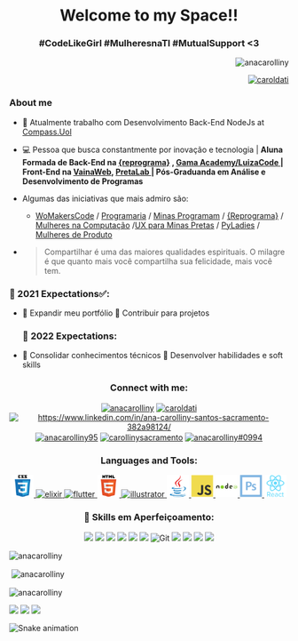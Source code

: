 

<h1 align="center">Welcome to my Space!! </h1>
<h3 align="center">#CodeLikeGirl #MulheresnaTI #MutualSupport <3</h3>

<p align="right"> <img src="https://komarev.com/ghpvc/?username=anacarolliny&label=Profile%20views&color=0e75b6&style=flat" alt="anacarolliny" /> </p>

<p align="right"> <a href="https://twitter.com/caroldati" target="blank"><img src="https://img.shields.io/twitter/follow/caroldati?logo=twitter&style=for-the-badge" alt="caroldati" /></a> </p>


### About me

- 🔭 Atualmente trabalho com Desenvolvimento Back-End NodeJs at [Compass.Uol](https://compass.uol/)


- 💻 Pessoa que busca constantmente por inovação e tecnologia | **Aluna Formada de Back-End na [ {reprograma}](https://reprograma.com.br/) , [ Gama Academy/LuizaCode ](https://corp.gama.academy/luiza-code/inscricao)| Front-End na [ VainaWeb](https://www.vainaweb.com.br/), [ PretaLab ](https://www.pretalab.com/)| Pós-Graduanda em Análise e Desenvolvimento de Programas**

- Algumas das iniciativas que mais admiro são: 

  - [ WoMakersCode](https://womakerscode.org/)  / [Programaria](https://www.programaria.org/) / [Minas Programam](https://minasprogramam.com/) / [{Reprograma}](https://reprograma.com.br/) / [Mulheres na Computação](https://mulheresnacomputacao.com/) /[UX para Minas Pretas](https://www.digitalhouse.com/br/acoes/pretas-em-ux) / [PyLadies](https://brasil.pyladies.com/) / [Mulheres de Produto](https://mulheresdeproduto.com/) 
  
  
- >Compartilhar é uma das maiores qualidades espirituais. O milagre é que  quanto mais você compartilha sua felicidade, mais você tem.

  

### 🚀 2021 Expectations✅:

- 📂  Expandir meu portfólio  	🤝  Contribuir para projetos 	 
  
  ### 🚀 2022 Expectations:

- 📂  Consolidar conhecimentos técnicos  	🤝  Desenvolver habilidades e soft skills 	 



<h3 align="center">Connect with me:</h3>
<p align="center">
<a href="https://dev.to/anacarolliny" target="blank"><img align="center" src="https://cdn.jsdelivr.net/npm/simple-icons@3.0.1/icons/dev-dot-to.svg" alt="anacarolliny" height="30" width="40" /></a>
<a href="https://twitter.com/caroldati" target="blank"><img align="center" src="https://raw.githubusercontent.com/rahuldkjain/github-profile-readme-generator/master/src/images/icons/Social/twitter.svg" alt="caroldati" height="30" width="40" /></a>
<a href="https://www.linkedin.com/in/anacarolliny/" target="blank"><img align="center" src="https://raw.githubusercontent.com/rahuldkjain/github-profile-readme-generator/master/src/images/icons/Social/linked-in-alt.svg" alt="https://www.linkedin.com/in/ana-carolliny-santos-sacramento-382a98124/" height="30" width="40" /></a>
<a href="https://fb.com/anacarolliny95" target="blank"><img align="center" src="https://raw.githubusercontent.com/rahuldkjain/github-profile-readme-generator/master/src/images/icons/Social/facebook.svg" alt="anacarolliny95" height="30" width="40" /></a>
<a href="https://instagram.com/carollinysacramento" target="blank"><img align="center" src="https://raw.githubusercontent.com/rahuldkjain/github-profile-readme-generator/master/src/images/icons/Social/instagram.svg" alt="carollinysacramento" height="30" width="40" /></a>
<a href="https://discord.gg/anacarolliny#0994" target="blank"><img align="center" src="https://raw.githubusercontent.com/rahuldkjain/github-profile-readme-generator/master/src/images/icons/Social/discord.svg" alt="anacarolliny#0994" height="30" width="40" /></a>
</p>

<h3 align="center">Languages and Tools:</h3>
<p align="center"> <a href="https://www.w3schools.com/css/" target="_blank"> <img src="https://raw.githubusercontent.com/devicons/devicon/master/icons/css3/css3-original-wordmark.svg" alt="css3" width="40" height="40"/> </a> <a href="https://elixir-lang.org" target="_blank"> <img src="https://www.vectorlogo.zone/logos/elixir-lang/elixir-lang-icon.svg" alt="elixir" width="40" height="40"/> </a> <a href="https://flutter.dev" target="_blank"> <img src="https://www.vectorlogo.zone/logos/flutterio/flutterio-icon.svg" alt="flutter" width="40" height="40"/> </a> <a href="https://www.w3.org/html/" target="_blank"> <img src="https://raw.githubusercontent.com/devicons/devicon/master/icons/html5/html5-original-wordmark.svg" alt="html5" width="40" height="40"/> </a> <a href="https://www.adobe.com/in/products/illustrator.html" target="_blank"> <img src="https://www.vectorlogo.zone/logos/adobe_illustrator/adobe_illustrator-icon.svg" alt="illustrator" width="40" height="40"/> </a> <a href="https://www.java.com" target="_blank"> <img src="https://raw.githubusercontent.com/devicons/devicon/master/icons/java/java-original.svg" alt="java" width="40" height="40"/> </a> <a href="https://developer.mozilla.org/en-US/docs/Web/JavaScript" target="_blank"> <img src="https://raw.githubusercontent.com/devicons/devicon/master/icons/javascript/javascript-original.svg" alt="javascript" width="40" height="40"/> </a> <a href="https://nodejs.org" target="_blank"> <img src="https://raw.githubusercontent.com/devicons/devicon/master/icons/nodejs/nodejs-original-wordmark.svg" alt="nodejs" width="40" height="40"/> </a> <a href="https://www.photoshop.com/en" target="_blank"> <img src="https://raw.githubusercontent.com/devicons/devicon/master/icons/photoshop/photoshop-line.svg" alt="photoshop" width="40" height="40"/> </a> <a href="https://reactjs.org/" target="_blank"> <img src="https://raw.githubusercontent.com/devicons/devicon/master/icons/react/react-original-wordmark.svg" alt="react" width="40" height="40"/> </a> </p>
  

<h3 align="center">🔧 Skills em Aperfeiçoamento:</h3>
<p align="center"> <img src="https://camo.githubusercontent.com/268ac512e333b69600eb9773a8f80b7a251f4d6149642a50a551d4798183d621/68747470733a2f2f696d672e736869656c64732e696f2f62616467652f52656163742d3230323332413f7374796c653d666f722d7468652d6261646765266c6f676f3d7265616374266c6f676f436f6c6f723d363144414642" data-canonical-src="https://img.shields.io/badge/React-20232A?style=for-the-badge&amp;logo=react&amp;logoColor=61DAFB" style="max-width: 100%;">
  <img src="https://camo.githubusercontent.com/29026b68c52288230bf32bc2268e47e5c3b81dba23106fb062fcc0541f8e9529/68747470733a2f2f696d672e736869656c64732e696f2f62616467652f416e67756c61722d4444303033313f7374796c653d666f722d7468652d6261646765266c6f676f3d616e67756c6172266c6f676f436f6c6f723d7768697465" data-canonical-src="https://img.shields.io/badge/Angular-DD0031?style=for-the-badge&amp;logo=angular&amp;logoColor=white" style="max-width: 100%;">
  <img src="https://camo.githubusercontent.com/988b23566a8e239f9717abbed64d36834115c8a8c7082a71c358e04f47f8398c/68747470733a2f2f696d672e736869656c64732e696f2f62616467652f4d7953514c2d3030303030463f7374796c653d666f722d7468652d6261646765266c6f676f3d6d7973716c266c6f676f436f6c6f723d7768697465" data-canonical-src="https://img.shields.io/badge/MySQL-00000F?style=for-the-badge&amp;logo=mysql&amp;logoColor=white" style="max-width: 100%;">
  <img src="https://camo.githubusercontent.com/dfc69d704694f22168bea3d84584663777fa5301dcad5bbcb5459b336da8d554/68747470733a2f2f696d672e736869656c64732e696f2f62616467652f4e6f64652e6a732d3433383533443f7374796c653d666f722d7468652d6261646765266c6f676f3d6e6f64652e6a73266c6f676f436f6c6f723d7768697465" data-canonical-src="https://img.shields.io/badge/Node.js-43853D?style=for-the-badge&amp;logo=node.js&amp;logoColor=white" style="max-width: 100%;">
  <img src="https://camo.githubusercontent.com/6f61ce982d7a61713d63c947148300012945bd4a4cafb8b9313e2426c5a1f273/68747470733a2f2f696d672e736869656c64732e696f2f62616467652f457870726573732e6a732d3430344435393f7374796c653d666f722d7468652d6261646765" data-canonical-src="https://img.shields.io/badge/Express.js-404D59?style=for-the-badge" style="max-width: 100%;">
<img src="https://camo.githubusercontent.com/d17e69a28678adbf207b1d791e229fecda353a831ef558237436f0859fe1ead0/68747470733a2f2f696d672e736869656c64732e696f2f62616467652f426f6f7473747261702d3744334339383f7374796c653d666f722d7468652d6261646765266c6f676f3d626f6f747374726170266c6f676f436f6c6f723d7768697465" data-canonical-src="https://img.shields.io/badge/Bootstrap-7D3C98?style=for-the-badge&amp;logo=bootstrap&amp;logoColor=white" style="max-width: 100%;">
  <img alt="Git" src="https://camo.githubusercontent.com/ec0d32e85caf4723d5182a75338c89f85a2c3679aed0c46c9ee9fd1c8dc2a316/68747470733a2f2f696d672e736869656c64732e696f2f62616467652f6769742d2532334630353033332e7376673f7374796c653d666f722d7468652d6261646765266c6f676f3d676974266c6f676f436f6c6f723d7768697465" data-canonical-src="https://img.shields.io/badge/git-%23F05033.svg?style=for-the-badge&amp;logo=git&amp;logoColor=white" style="max-width: 100%;">
  <img src="https://camo.githubusercontent.com/53eb638eebe0366f06f31cc35f0769c9437b12b9c88f68c69bf12dfa0bcf7e4d/68747470733a2f2f696d672e736869656c64732e696f2f62616467652f5675652e6a732d3335343935453f7374796c653d666f722d7468652d6261646765266c6f676f3d7675652e6a73266c6f676f436f6c6f723d344643303844" data-canonical-src="https://img.shields.io/badge/Vue.js-35495E?style=for-the-badge&amp;logo=vue.js&amp;logoColor=4FC08D" style="max-width: 100%;">
  <img src="https://camo.githubusercontent.com/771cc18a712bf9edb0925a86164c34b0d803c4d9177dd4467eff7b777109c723/68747470733a2f2f696d672e736869656c64732e696f2f62616467652f4a6176612d4544384230303f7374796c653d666f722d7468652d6261646765266c6f676f3d6a617661266c6f676f436f6c6f723d7768697465" data-canonical-src="https://img.shields.io/badge/Java-ED8B00?style=for-the-badge&amp;logo=java&amp;logoColor=white" style="max-width: 100%;">
  
  <img src="https://camo.githubusercontent.com/27250b9f428b32314f8610e1a996939cc116da5f8c4d8a2f8ed37104275085b8/68747470733a2f2f696d672e736869656c64732e696f2f62616467652f507974686f6e2d3134333534433f7374796c653d666f722d7468652d6261646765266c6f676f3d707974686f6e266c6f676f436f6c6f723d7768697465" data-canonical-src="https://img.shields.io/badge/Python-14354C?style=for-the-badge&amp;logo=python&amp;logoColor=white" style="max-width: 100%;">
  <img src="https://camo.githubusercontent.com/6cf9abe9d706421df40ff4feff208a5728df2b77f9eb21f24d09df00a0d69203/68747470733a2f2f696d672e736869656c64732e696f2f62616467652f547970655363726970742d3030374143433f7374796c653d666f722d7468652d6261646765266c6f676f3d74797065736372697074266c6f676f436f6c6f723d7768697465" data-canonical-src="https://img.shields.io/badge/TypeScript-007ACC?style=for-the-badge&amp;logo=typescript&amp;logoColor=white" style="max-width: 100%;"> </p>
  
  
  
  
<p><img align="center" src="https://github-readme-stats.vercel.app/api/top-langs?username=anacarolliny&show_icons=true&locale=en&layout=compact" alt="anacarolliny" /></p>

<p>&nbsp;<img align="center" src="https://github-readme-stats.vercel.app/api?username=anacarolliny&show_icons=true&locale=en" alt="anacarolliny" /></p>

<p><img align="center" src="https://github-readme-streak-stats.herokuapp.com/?user=anacarolliny&" alt="anacarolliny" /></p>



![](https://media3.giphy.com/media/H3ZUIgnoHykSVP8ZBK/200.gif?cid=95b2794482c5a7d8bd9494d4dddde8193cdef1c17fd84427&rid=200.gif&ct=s)
![](https://i.imgur.com/5CpZTSR.gif)
![](https://media.giphy.com/headers/codelikeagirl/FTJrsErBEkuZ.jpg)
 
  
  <div> 
  
 
  ![Snake animation](https://github.com/anacarolliny/anacarolliny/blob/output/github-contribution-grid-snake.svg)
 
</div>

